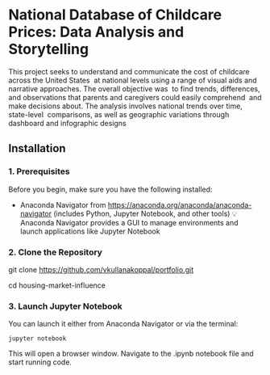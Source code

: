 # National Database of Childcare Prices: Data Analysis and Storytelling

This project seeks to understand and communicate the cost of childcare across the United States 
at national levels using a range of visual aids and narrative approaches. The overall objective was 
to find trends, differences, and observations that parents and caregivers could easily comprehend 
and make decisions about. The analysis involves national trends over time, state-level 
comparisons, as well as geographic variations through dashboard and infographic designs

## Installation

### 1. Prerequisites

Before you begin, make sure you have the following installed:
* Anaconda Navigator from https://anaconda.org/anaconda/anaconda-navigator (includes Python, Jupyter Notebook, and other tools)
💡 Anaconda Navigator provides a GUI to manage environments and launch applications like Jupyter Notebook

### 2. Clone the Repository

git clone https://github.com/vkullanakoppal/portfolio.git

cd housing-market-influence

### 3. Launch Jupyter Notebook

You can launch it either from Anaconda Navigator or via the terminal:

```
jupyter notebook
```

This will open a browser window. Navigate to the .ipynb notebook file and start running code.

